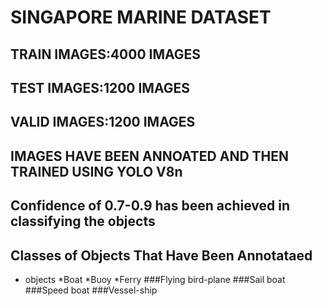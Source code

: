 # SINGAPORE MARINE DATASET

## TRAIN IMAGES:4000 IMAGES
## TEST IMAGES:1200 IMAGES
## VALID IMAGES:1200 IMAGES

 ## IMAGES HAVE BEEN ANNOATED AND THEN TRAINED USING YOLO V8n

## Confidence of 0.7-0.9 has been achieved in classifying the objects

## Classes of Objects That Have Been Annotataed 
* objects 
*Boat 
*Buoy 
*Ferry 
###Flying bird-plane 
###Sail boat 
###Speed boat 
###Vessel-ship
   

